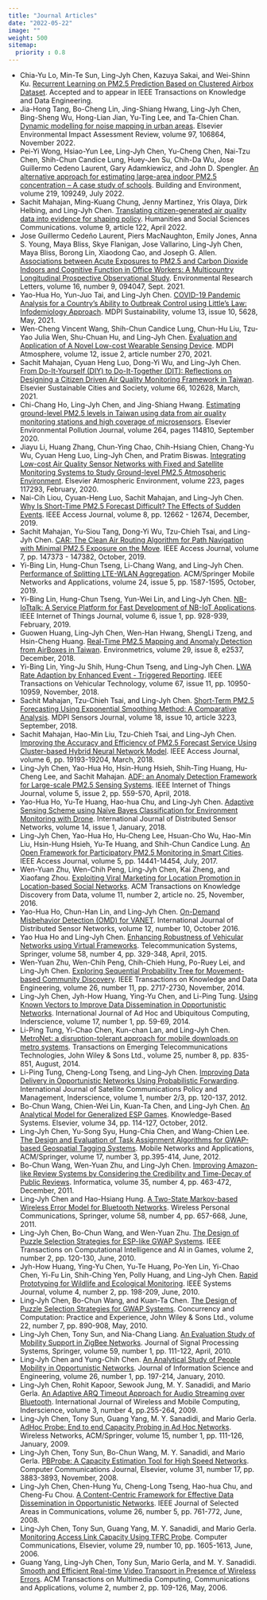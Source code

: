 ```yaml
---
title: "Journal Articles"
date: "2022-05-22"
image: ""
weight: 500
sitemap:
  priority : 0.8
---
```


- Chia-Yu Lo, Min-Te Sun, Ling-Jyh Chen, Kazuya Sakai, and Wei-Shinn Ku. [Recurrent Learning on PM2.5 Prediction Based on Clustered Airbox Dataset](https://doi.org/10.1109/TKDE.2020.3047634). Accepted and to appear in IEEE Transactions on Knowledge and Data Engineering.
- Jia-Hong Tang, Bo-Cheng Lin, Jing-Shiang Hwang, Ling-Jyh Chen, Bing-Sheng Wu, Hong-Lian Jian, Yu-Ting Lee, and Ta-Chien Chan. [Dynamic modelling for noise mapping in urban areas](https://doi.org/10.1016/j.eiar.2022.106864). Elsevier Environmental Impact Assessment Review, volume 97, 106864, November 2022.
- Pei-Yi Wong, Hsiao-Yun Lee, Ling-Jyh Chen, Yu-Cheng Chen, Nai-Tzu Chen, Shih-Chun Candice Lung, Huey-Jen Su, Chih-Da Wu, Jose Guillermo Cedeno Laurent, Gary Adamkiewicz, and John D. Spengler. [An alternative approach for estimating large-area indoor PM2.5 concentration – A case study of schools](https://doi.org/10.1016/j.buildenv.2022.109249). Building and Environment, volume 219, 109249, July 2022. 
- Sachit Mahajan, Ming-Kuang Chung, Jenny Martinez, Yris Olaya, Dirk Helbing, and Ling-Jyh Chen. [Translating citizen-generated air quality data into evidence for shaping policy](https://doi.org/10.1057/s41599-022-01135-2). Humanities and Social Sciences Communications. volume 9, article 122, April 2022.
- Jose Guillermo Cedeño Laurent, Piers MacNaughton, Emily Jones, Anna S. Young, Maya Bliss, Skye Flanigan, Jose Vallarino, Ling-Jyh Chen, Maya Bliss, Borong Lin, Xiaodong Cao, and Joseph G. Allen. [Associations between Acute Exposures to PM2.5 and Carbon Dioxide Indoors and Cognitive Function in Office Workers: A Multicountry Longitudinal Prospective Observational Study](https://doi.org/10.1088/1748-9326/ac1bd8). Environmental Research Letters, volume 16, number 9, 094047, Sept. 2021.
- Yao-Hua Ho, Yun-Juo Tai, and Ling-Jyh Chen. [COVID-19 Pandemic Analysis for a Country’s Ability to Outbreak Control using Little’s Law: Infodemiology Approach](https://doi.org/10.3390/su13105628). MDPI Sustainability, volume 13, issue 10, 5628, May, 2021.
- Wen-Cheng Vincent Wang, Shih-Chun Candice Lung, Chun-Hu Liu, Tzu-Yao Julia Wen, Shu-Chuan Hu, and Ling-Jyh Chen. [Evaluation and Application of A Novel Low-cost Wearable Sensing Device](https://doi.org/10.3390/atmos12020270). MDPI Atmosphere, volume 12, issue 2, article number 270, 2021.
- Sachit Mahajan, Cyuan Heng Luo, Dong-Yi Wu, and Ling-Jyh Chen. [From Do-It-Yourself (DIY) to Do-It-Together (DIT): Reflections on Designing a Citizen Driven Air Quality Monitoring Framework in Taiwan](https://doi.org/10.1016/j.scs.2020.102628). Elsevier Sustainable Cities and Society, volume 66, 102628, March, 2021.
- Chi-Chang Ho, Ling-Jyh Chen, and Jing-Shiang Hwang. [Estimating ground-level PM2.5 levels in Taiwan using data from air quality monitoring stations and high coverage of microsensors](https://doi.org/10.1016/j.envpol.2020.114810). Elsevier Environmental Pollution Journal, volume 264, pages 114810, September 2020. 
- Jiayu Li, Huang Zhang, Chun-Ying Chao, Chih-Hsiang Chien, Chang-Yu Wu, Cyuan Heng Luo, Ling-Jyh Chen, and Pratim Biswas. [Integrating Low-cost Air Quality Sensor Networks with Fixed and Satellite Monitoring Systems to Study Ground-level PM2.5 Atmospheric Environment](https://doi.org/10.1016/j.atmosenv.2020.117293). Elsevier Atmospheric Environment, volume 223, pages 117293, February, 2020. 
- Nai-Cih Liou, Cyuan-Heng Luo, Sachit Mahajan, and Ling-Jyh Chen. [Why Is Short-Time PM2.5 Forecast Difficult? The Effects of Sudden Events](https://dx.doi.org/10.1109/ACCESS.2019.2963341). IEEE Access Journal, volume 8, pp. 12662 - 12674, December, 2019.
- Sachit Mahajan, Yu-Siou Tang, Dong-Yi Wu, Tzu-Chieh Tsai, and Ling-Jyh Chen. [CAR: The Clean Air Routing Algorithm for Path Navigation with Minimal PM2.5 Exposure on the Move](https://dx.doi.org/10.1109/ACCESS.2019.2946419). IEEE Access Journal, volume 7, pp. 147373 - 147382, October, 2019. 
- Yi-Bing Lin, Hung-Chun Tseng, Li-Chang Wang, and Ling-Jyh Chen. [Performance of Splitting LTE-WLAN Aggregation](https://doi.org/10.1007/s11036-018-1179-8). ACM/Springer Mobile Networks and Applications, volume 24, issue 5, pp. 1587-1595, October, 2019. 
- Yi-Bing Lin, Hung-Chun Tseng, Yun-Wei Lin, and Ling-Jyh Chen. [NB-IoTtalk: A Service Platform for Fast Development of NB-IoT Applications](https://dx.doi.org/10.1109/JIOT.2018.2865583). IEEE Internet of Things Journal, volume 6, issue 1, pp. 928-939, February, 2019. 
- Guowen Huang, Ling-Jyh Chen, Wen-Han Hwang, ShengLi Tzeng, and Hsin-Cheng Huang. [Real-Time PM2.5 Mapping and Anomaly Detection from AirBoxes in Taiwan](https://dx.doi.org/10.1002/env.2537). Environmetrics, volume 29, issue 8, e2537, December, 2018. 
- Yi-Bing Lin, Ying-Ju Shih, Hung-Chun Tseng, and Ling-Jyh Chen. [LWA Rate Adaption by Enhanced Event - Triggered Reporting](https://dx.doi.org/10.1109/TVT.2018.2865782). IEEE Transactions on Vehicular Technology, volume 67, issue 11, pp. 10950-10959, November, 2018. 
- Sachit Mahajan, Tzu-Chieh Tsai, and Ling-Jyh Chen. [Short-Term PM2.5 Forecasting Using Exponential Smoothing Method: A Comparative Analysis](https://dx.doi.org/10.3390/s18103223). MDPI Sensors Journal, volume 18, issue 10, article 3223, September, 2018. 
- Sachit Mahajan, Hao-Min Liu, Tzu-Chieh Tsai, and Ling-Jyh Chen. [Improving the Accuracy and Efficiency of PM2.5 Forecast Service Using Cluster-based Hybrid Neural Network Model](https://dx.doi.org/10.1109/ACCESS.2018.2820164). IEEE Access Journal, volume 6, pp. 19193-19204, March, 2018.  
- Ling-Jyh Chen, Yao-Hua Ho, Hsin-Hung Hsieh, Shih-Ting Huang, Hu-Cheng Lee, and Sachit Mahajan. [ADF: an Anomaly Detection Framework for Large-scale PM2.5 Sensing Systems](https://dx.doi.org/10.1109/JIOT.2017.2766085). IEEE Internet of Things Journal, volume 5, issue 2, pp. 559-570, April, 2018.  
- Yao-Hua Ho, Yu-Te Huang, Hao-hua Chu, and Ling-Jyh Chen. [Adaptive Sensing Scheme using Naïve Bayes Classification for Environment Monitoring with Drone](https://doi.org/10.1177/1550147718756036). International Journal of Distributed Sensor Networks, volume 14, issue 1, January, 2018. 
- Ling-Jyh Chen, Yao-Hua Ho, Hu-Cheng Lee, Hsuan-Cho Wu, Hao-Min Liu, Hsin-Hung Hsieh, Yu-Te Huang, and Shih-Chun Candice Lung. [An Open Framework for Participatory PM2.5 Monitoring in Smart Cities](https://dx.doi.org/10.1109/ACCESS.2017.2723919). IEEE Access Journal, volume 5, pp. 14441-14454, July, 2017.  
- Wen-Yuan Zhu, Wen-Chih Peng, Ling-Jyh Chen, Kai Zheng, and Xiaofang Zhou. [Exploiting Viral Marketing for Location Promotion in Location-based Social Networks](https://dx.doi.org/10.1145/3001938). ACM Transactions on Knowledge Discovery from Data, volume 11, number 2, article no. 25, November, 2016. 
- Yao-Hua Ho, Chun-Han Lin, and Ling-Jyh Chen. [On-Demand Misbehavior Detection (OMD) for VANET](https://dx.doi.org/10.1177/1550147716673928). International Journal of Distributed Sensor Networks, volume 12, number 10, October 2016. 
- Yao Hua Ho and Ling-Jyh Chen. [Enhancing Robustness of Vehicular Networks using Virtual Frameworks](https://dx.doi.org/10.1007/s11235-014-9880-9). Telecommunication Systems, Springer, volume 58, number 4, pp. 329-348, April, 2015. 
- Wen-Yuan Zhu, Wen-Chih Peng, Chih-Chieh Hung, Po-Ruey Lei, and Ling-Jyh Chen. [Exploring Sequential Probability Tree for Movement-based Community Discovery](https://dx.doi.org/10.1109/TKDE.2014.2304458). IEEE Transactions on Knowledge and Data Engineering, volume 26, number 11, pp. 2717-2730, November, 2014. 
- Ling-Jyh Chen, Jyh-How Huang, Ying-Yu Chen, and Li-Ping Tung. [Using Known Vectors to Improve Data Dissemination in Opportunistic Networks](https://dx.doi.org/10.1504/IJAHUC.2014.065158). International Journal of Ad Hoc and Ubiquitous Computing, Inderscience, volume 17, number 1, pp. 59-69, 2014.  
- Li-Ping Tung, Yi-Chao Chen, Kun-chan Lan, and Ling-Jyh Chen. [MetroNet: a disruption-tolerant approach for mobile downloads on metro systems](https://dx.doi.org/10.1002/ett.2695). Transactions on Emerging Telecommunications Technologies, John Wiley & Sons Ltd., volume 25, number 8, pp. 835-851, August, 2014.  
- Li-Ping Tung, Cheng-Long Tseng, and Ling-Jyh Chen. [Improving Data Delivery in Opportunistic Networks Using Probabilistic Forwarding](https://dx.doi.org/10.1504/IJSCPM.2012.049548). International Journal of Satellite Communications Policy and Management, Inderscience, volume 1, number 2/3, pp. 120-137, 2012. 
- Bo-Chun Wang, Chien-Wei Lin, Kuan-Ta Chen, and Ling-Jyh Chen. [An Analytical Model for Generalized ESP Games](https://dx.doi.org/10.1016/j.knosys.2011.08.009). Knowledge-Based Systems. Elsevier, volume 34, pp. 114-127, October, 2012.  
- Ling-Jyh Chen, Yu-Song Syu, Hung-Chia Chen, and Wang-Chien Lee. [The Design and Evaluation of Task Assignment Algorithms for GWAP-based Geospatial Tagging Systems](https://dx.doi.org/10.1007/s11036-011-0314-6). Mobile Networks and Applications, ACM/Springer, volume 17, number 3, pp.395-414, June, 2012.  
- Bo-Chun Wang, Wen-Yuan Zhu, and Ling-Jyh Chen. [Improving Amazon-like Review Systems by Considering the Credibility and Time-Decay of Public Reviews](https://www.informatica.si/index.php/informatica/article/download/372/373). Informatica, volume 35, number 4, pp. 463-472, December, 2011. 
- Ling-Jyh Chen and Hao-Hsiang Hung. [A Two-State Markov-based Wireless Error Model for Bluetooth Networks](https://dx.doi.org/10.1007/s11277-009-9899-5). Wireless Personal Communications, Springer, volume 58, number 4, pp. 657-668, June, 2011.  
- Ling-Jyh Chen, Bo-Chun Wang, and Wen-Yuan Zhu. [The Design of Puzzle Selection Strategies for ESP-like GWAP Systems](https://dx.doi.org/10.1109/TCIAIG.2010.2049846). IEEE Transactions on Computational Intelligence and AI in Games, volume 2, number 2, pp. 120-130, June, 2010.  
- Jyh-How Huang, Ying-Yu Chen, Yu-Te Huang, Po-Yen Lin, Yi-Chao Chen, Yi-Fu Lin, Shih-Ching Yen, Polly Huang, and Ling-Jyh Chen. [Rapid Prototyping for Wildlife and Ecological Monitoring](https://dx.doi.org/10.1109/JSYST.2010.2047294). IEEE Systems Journal, volume 4, number 2, pp. 198-209, June, 2010.  
- Ling-Jyh Chen, Bo-Chun Wang, and Kuan-Ta Chen. [The Design of Puzzle Selection Strategies for GWAP Systems](https://dx.doi.org/10.1002/cpe.1560). Concurrency and Computation: Practice and Experience, John Wiley & Sons Ltd., volume 22, number 7, pp. 890-908, May, 2010.  
- Ling-Jyh Chen, Tony Sun, and Nia-Chang Liang. [An Evaluation Study of Mobility Support in ZigBee Networks](https://dx.doi.org/10.1007/s11265-008-0271-x). Journal of Signal Processing Systems, Springer, volume 59, number 1, pp. 111-122, April, 2010.  
- Ling-Jyh Chen and Yung-Chih Chen. [An Analytical Study of People Mobility in Opportunistic Networks](https://citeseerx.ist.psu.edu/viewdoc/download?doi=10.1.1.429.7526&rep=rep1&type=pdf). Journal of Information Science and Engineering, volume 26, number 1, pp. 197-214, January, 2010. 
- Ling-Jyh Chen, Rohit Kapoor, Sewook Jung, M. Y. Sanadidi, and Mario Gerla. [An Adaptive ARQ Timeout Approach for Audio Streaming over Bluetooth](https://dx.doi.org/10.1504/IJWMC.2009.029345). International Journal of Wireless and Mobile Computing, Inderscience, volume 3, number 4, pp.255-264, 2009.  
- Ling-Jyh Chen, Tony Sun, Guang Yang, M. Y. Sanadidi, and Mario Gerla. [AdHoc Probe: End to end Capacity Probing in Ad Hoc Networks](https://dx.doi.org/10.1007/s11276-007-0047-4). Wireless Networks, ACM/Springer, volume 15, number 1, pp. 111-126, January, 2009.  
- Ling-Jyh Chen, Tony Sun, Bo-Chun Wang, M. Y. Sanadidi, and Mario Gerla. [PBProbe: A Capacity Estimation Tool for High Speed Networks](https://dx.doi.org/10.1016/j.comcom.2008.05.047). Computer Communications Journal, Elsevier, volume 31, number 17, pp. 3883-3893, November, 2008.  
- Ling-Jyh Chen, Chen-Hung Yu, Cheng-Long Tseng, Hao-hua Chu, and Cheng-Fu Chou. [A Content-Centric Framework for Effective Data Dissemination in Opportunistic Networks](https://dx.doi.org/10.1109/JSAC.2008.080603). IEEE Journal of Selected Areas in Communications, volume 26, number 5, pp. 761-772, June, 2008.  
- Ling-Jyh Chen, Tony Sun, Guang Yang, M. Y. Sanadidi, and Mario Gerla. [Monitoring Access Link Capacity Using TFRC Probe](https://dx.doi.org/10.1016/j.comcom.2005.07.010). Computer Communications, Elsevier, volume 29, number 10, pp. 1605-1613, June, 2006.  
- Guang Yang, Ling-Jyh Chen, Tony Sun, Mario Gerla, and M. Y. Sanadidi. [Smooth and Efficient Real-time Video Transport in Presence of Wireless Errors](https://dx.doi.org/10.1145/1142020.1142022). ACM Transactions on Multimedia Computing, Communications and Applications, volume 2, number 2, pp. 109-126, May, 2006. 
